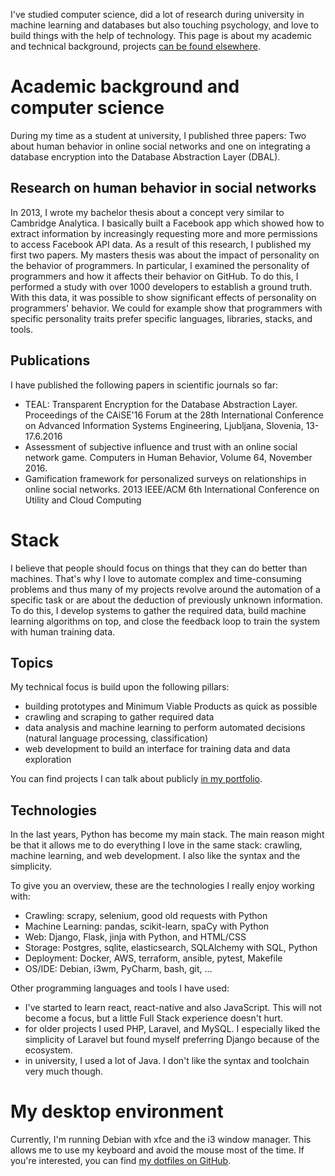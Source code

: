<!--
.. title: My technical background
.. slug: techie
.. date: 2020-02-25 11:03:11 UTC+01:00
.. tags: 
.. category: 
.. link: 
.. description: 
.. type: text
-->

I've studied computer science, 
did a lot of research during university in machine learning and databases but also touching psychology, 
and love to build things with the help of technology.
This page is about my academic and technical background, 
projects [can be found elsewhere](/founder).

# Academic background and computer science
During my time as a student at university, I published three papers:
Two about human behavior in online social networks
and one on integrating a database encryption into the Database Abstraction Layer (DBAL).

## Research on human behavior in social networks
In 2013, I wrote my bachelor thesis about a concept very similar to Cambridge Analytica.
I basically built a Facebook app which showed how to extract information
by increasingly requesting more and more permissions to access Facebook API data.
As a result of this research, I published my first two papers.
My masters thesis was about the impact of personality on the behavior of programmers.
In particular, I examined the personality of programmers and how it affects their behavior on GitHub.
To do this, I performed a study with over 1000 developers to establish a ground truth.
With this data, it was possible to show significant effects of personality on programmers' behavior.
We could for example show that programmers with specific personality traits
prefer specific languages, libraries, stacks, and tools.

## Publications
I have published the following papers in scientific journals so far:

- TEAL: Transparent Encryption for the Database Abstraction Layer. Proceedings of the CAiSE'16 Forum at the 28th International Conference on Advanced Information Systems Engineering, Ljubljana, Slovenia, 13-17.6.2016
- Assessment of subjective influence and trust with an online social network game. Computers in Human Behavior, Volume 64, November 2016.
- Gamification framework for personalized surveys on relationships in online social networks. 2013 IEEE/ACM 6th International Conference on Utility and Cloud Computing

# Stack
I believe that people should focus on things that they can do better than machines.
That's why I love to automate complex and time-consuming problems
and thus many of my projects revolve around the automation of a specific task
or are about the deduction of previously unknown information.
To do this, I develop systems to gather the required data, 
build machine learning algorithms on top,
and close the feedback loop to train the system with human training data.

## Topics
My technical focus is build upon the following pillars:

- building prototypes and Minimum Viable Products as quick as possible
- crawling and scraping to gather required data
- data analysis and machine learning to perform automated decisions (natural language processing, classification)
- web development to build an interface for training data and data exploration

You can find projects I can talk about publicly [in my portfolio](/founder).

## Technologies
In the last years, Python has become my main stack.
The main reason might be that it allows me to do everything I love in the same stack:
crawling, machine learning, and web development.
I also like the syntax and the simplicity.

To give you an overview, these are the technologies I really enjoy working with:

- Crawling: scrapy, selenium, good old requests with Python
- Machine Learning: pandas, scikit-learn, spaCy with Python
- Web: Django, Flask, jinja with Python, and HTML/CSS
- Storage: Postgres, sqlite, elasticsearch, SQLAlchemy with SQL, Python
- Deployment: Docker, AWS, terraform, ansible, pytest, Makefile
- OS/IDE: Debian, i3wm, PyCharm, bash, git, ...

Other programming languages and tools I have used:

- I've started to learn react, react-native and also JavaScript. 
  This will not become a focus, but a little Full Stack experience doesn't hurt.
- for older projects I used PHP, Laravel, and MySQL. 
  I especially liked the simplicity of Laravel 
  but found myself preferring Django because of the ecosystem.
- in university, I used a lot of Java. I don't like the syntax and toolchain very much though.

# My desktop environment
Currently, I'm running Debian with xfce and the i3 window manager.
This allows me to use my keyboard and avoid the mouse most of the time.
If you're interested, you can find [my dotfiles on GitHub](https://github.com/lorey/dotfiles).